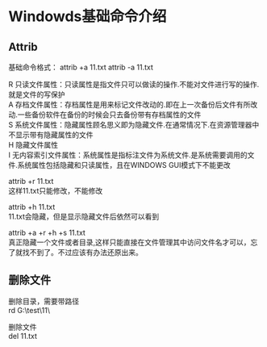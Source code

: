# Windowds基础命令介绍

## Attrib

基础命令格式：
attrib +a 11.txt
attrib -a 11.txt

R 只读文件属性：只读属性是指文件只可以做读的操作.不能对文件进行写的操作.就是文件的写保护  
A 存档文件属性：存档属性是用来标记文件改动的.即在上一次备份后文件有所改动.一些备份软件在备份的时候会只去备份带有存档属性的文件  
S 系统文件属性：隐藏属性顾名思义即为隐藏文件.在通常情况下.在资源管理器中不显示带有隐藏属性的文件  
H 隐藏文件属性  
I 无内容索引文件属性：系统属性是指标注文件为系统文件.是系统需要调用的文件.系统属性包括隐藏和只读属性，且在WINDOWS GUI模式下不能更改

attrib +r 11.txt  
这样11.txt只能修改，不能修改  

attrib +h 11.txt  
11.txt会隐藏，但是显示隐藏文件后依然可以看到

attrib +a +r +h +s 11.txt  
真正隐藏一个文件或者目录,这样只能直接在文件管理其中访问文件名才可以，忘了就找不到了。不过应该有办法还原出来。

## 删除文件

删除目录，需要带路径  
rd G:\test\11\  

删除文件  
del 11.txt